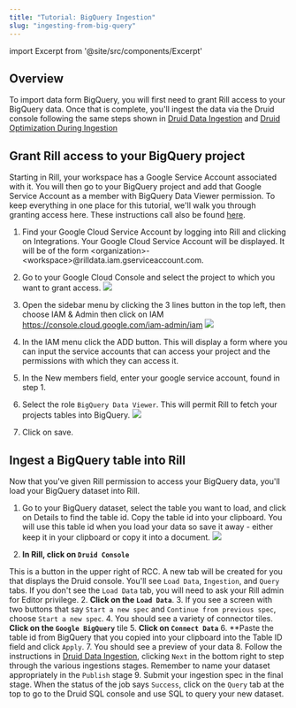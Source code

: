```yaml
---
title: "Tutorial: BigQuery Ingestion"
slug: "ingesting-from-big-query"
---
```

import Excerpt from '@site/src/components/Excerpt'

<Excerpt text="Creating a dataset from a Google BigQuery table"/>

## Overview
To import data form BigQuery, you will first need to grant Rill access to your BigQuery data. Once that is complete, you'll ingest the data via the Druid console following the same steps shown in [Druid Data Ingestion](https://druid.apache.org/docs/latest/tutorials/tutorial-batch.html) and [Druid Optimization During Ingestion](https://druid.apache.org/docs/latest/ingestion/index.html)

## Grant Rill access to your BigQuery project
Starting in Rill, your workspace has a Google Service Account associated with it. You will then go to your BigQuery project and add that Google Service Account as a member with BigQuery Data Viewer permission. To keep everything in one place for this tutorial, we'll walk you through granting access here. These instructions call also be found [here](/google-big-query).

1. Find your Google Cloud Service Account by logging into Rill and clicking on Integrations. Your Google Cloud Service Account will be displayed. It will be of the form <organization\>-\<workspace\>@rilldata.iam.gserviceaccount.com. 

2. Go to your Google Cloud Console and select the project to which you want to grant access. 
  ![](https://images.contentful.com/ve6smfzbifwz/6QItw8AUlK7ACgoqbf0UpC/9a92c4ca0e1c68753f65660fa717c703/0fa73d4-Project_selector.png)

3. Open the sidebar menu by clicking the 3 lines button in the top left, then choose IAM & Admin then click on IAM https://console.cloud.google.com/iam-admin/iam 
  ![](https://images.contentful.com/ve6smfzbifwz/5eMuGJMf6mx8cViZ94a8BJ/6160486e5898cec6d6ef41bcb7e1bda8/dc89c3c-iam_menu_selection.png)

4. In the IAM menu click the ADD button. This will display a form where you can input the service accounts that can access your project and the permissions with which they can access it.

5. In the New members field, enter your google service account, found in step 1.  

6. Select the role `BigQuery Data Viewer`. This will permit Rill to fetch your projects tables into BigQuery.
  ![](https://images.contentful.com/ve6smfzbifwz/5eMuGJMf6mx8cViZ94a8BJ/6160486e5898cec6d6ef41bcb7e1bda8/dc89c3c-iam_menu_selection.png)

7. Click on save.

## Ingest a BigQuery table into Rill
Now that you've given Rill permission to access your BigQuery data, you'll load your BigQuery dataset into Rill.

1. Go to your BigQuery dataset, select the table you want to load, and click on Details to find the table id.  Copy the table id into your clipboard. You will use this table id when you load your data so save it away - either keep it in your clipboard or copy it into a document.
![](https://images.contentful.com/ve6smfzbifwz/3ixrM3Du9SgGqUXgQg8mka/e49a5cf7749f8b1cd2666d8883b081e7/5ce7b0f-BigQuery_table_id.png)

1. **In Rill, click on `Druid Console`**

  This is a button in the upper right of RCC. A new tab will be created for you that displays the Druid console. You'll see `Load Data`, `Ingestion`, and `Query` tabs. If you don't see the `Load Data` tab, you will need to ask your Rill admin for Editor privilege. 
2. **Click on the `Load Data`**. 
3. If you see a screen with two buttons that say `Start a new spec` and `Continue from previous spec`, choose `Start a new spec`. 
4. You should see a variety of connector tiles. **Click on the `Google BigQuery`** tile
5. **Click on `Connect Data`**
6. **Paste the table id from BigQuery that you copied into your clipboard into the Table ID field and click `Apply`.
7. You should see a preview of your data
8. Follow the instructions in [Druid Data Ingestion](/druid-data-ingestion), clicking `Next` in the bottom right to step through the various ingestions stages. Remember to name your dataset appropriately in the `Publish` stage
9. Submit your ingestion spec in the final stage. When the status of the job says `Success`, click on the `Query` tab at the top to go to the Druid SQL console and use SQL to query your new dataset.